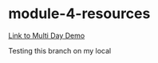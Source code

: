 # module-4-resources
[Link to Multi Day Demo](https://github.com/carlosaicrag/breaddit)

Testing this branch on my local